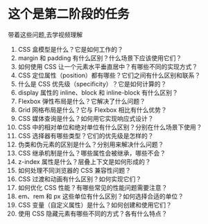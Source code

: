 # 这个是第二阶段的任务

带着这些问题,去学视频理解

1. CSS 盒模型是什么？它是如何工作的？
2. margin 和 padding 有什么区别？什么场景下应该使用它们？
3. 如何使用 CSS 让一个元素水平垂直居中？有哪些不同的实现方式？
4. CSS 定位属性（position）都有哪些？它们之间有什么区别和联系？
5. 什么是 CSS 优先级（specificity）？它是如何计算的？
6. display 属性的 inline、block 和 inline-block 有什么区别？
7. Flexbox 弹性布局是什么？它解决了什么问题？
8. Grid 网格布局是什么？它与 Flexbox 相比有什么优势？
9. CSS 媒体查询是什么？如何用它实现响应式设计？
10. CSS 中的相对单位和绝对单位有什么区别？分别在什么场景下使用？
11. CSS 选择器有哪些类型？它们的优先级是怎样的？
12. 伪类和伪元素的区别是什么？分别用来解决什么问题？
13. CSS 继承机制是什么？哪些属性会被继承，哪些不会？
14. z-index 属性是什么？层叠上下文是如何形成的？
15. 如何处理不同浏览器的 CSS 兼容性问题？
16. CSS 过渡和动画有什么区别？如何实现它们？
17. 如何优化 CSS 性能？有哪些常见的性能问题需要注意？
18. em、rem 和 px 这些单位有什么区别？如何选择合适的单位？
19. CSS 变量（自定义属性）是什么？如何创建和使用它们？
20. 使用 CSS 隐藏元素有哪些不同的方式？各有什么特点？